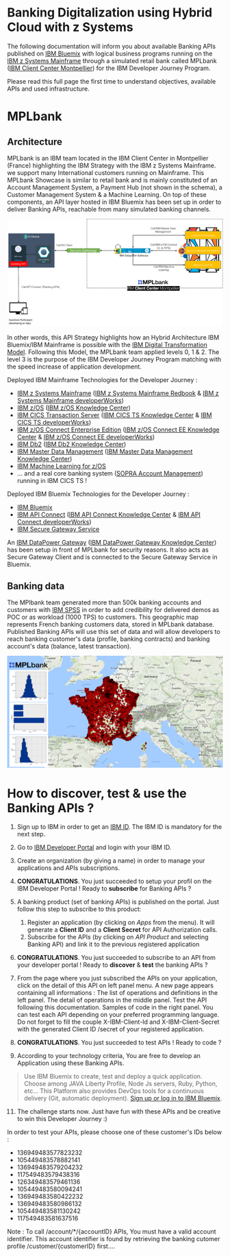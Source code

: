 # Banking Digitalization using Hybrid Cloud with z Systems

The following documentation will inform you about available Banking APIs published on [IBM Bluemix] with logical business programs running on the [IBM z Systems Mainframe] through a simulated retail bank called MPLbank ([IBM Client Center Montpellier]) for the IBM Developer Journey Program.

Please read this full page the first time to understand objectives, available APIs and used infrastructure.

# MPLbank

## Architecture

MPLbank is an IBM team located in the IBM Client Center in Montpellier (France) highlighting the IBM Strategy with the IBM z Systems Mainframe. we support many International customers running on Mainframe. This MPLbank Showcase is similar to retail bank and is mainly constituted of an Account Management System, a Payment Hub (not shown in the schema), a Customer Management System & a Machine Learning. On top of these components, an API layer hosted in IBM Bluemix has been set up in order to deliver Banking APIs, reachable from many simulated banking channels.

![alt text](images/architecture_new.png "Architecture")

In other words, this API Strategy highlights how an Hybrid Architecture IBM Bluemix/IBM Mainframe is possible with the [IBM Digital Transformation Model]. Following this Model, the MPLbank team applied levels 0, 1 & 2. The level 3 is the purpose of the IBM Developer Journey Program matching with the speed increase of application development.

Deployed IBM Mainframe Technologies for the Developer Journey :
* [IBM z Systems Mainframe] ([IBM z Systems Mainframe Redbook] & [IBM z Systems Mainframe developerWorks])
* [IBM z/OS] ([IBM z/OS Knowledge Center])
* [IBM CICS Transaction Server] ([IBM CICS TS Knowledge Center] & [IBM CICS TS developerWorks])
* [IBM z/OS Connect Enterprise Edition] ([IBM z/OS Connect EE Knowledge Center] & [IBM z/OS Connect EE developerWorks])
* [IBM Db2] ([IBM Db2 Knowledge Center])
* [IBM Master Data Management] ([IBM Master Data Management Knowledge Center])
* [IBM Machine Learning for z/OS]
* ... and a real core banking system ([SOPRA Account Management]) running in IBM CICS TS !

Deployed IBM Bluemix Technologies for the Developer Journey :
* [IBM Bluemix]
* [IBM API Connect] ([IBM API Connect Knowledge Center] & [IBM API Connect developerWorks])
* [IBM Secure Gateway Service]

An [IBM DataPower Gateway] ([IBM DataPower Gateway Knowledge Center]) has been setup in front of MPLbank for security reasons. It also acts as Secure Gateway Client and is connected to the Secure Gateway Service in Bluemix.

## Banking data

The MPlbank team generated more than 500k banking accounts and customers with [IBM SPSS] in order to add credibility for delivered demos as POC or as workload (1000 TPS) to customers. This geographic map represents French banking customers data, stored in MPLbank database. Published Banking APIs will use this set of data and will allow developers to reach banking customer's data (profile, banking contracts) and banking account's data (balance, latest transaction).

![alt text](images/mplbank-customer.png "Customer data")

# How to discover, test & use the Banking APIs ?


1.	Sign up to IBM in order to get an [IBM ID]. The IBM ID is mandatory for the next step.

2.	Go to [IBM Developer Portal] and login with your IBM ID.

3.	Create an organization (by giving a name) in order to manage your applications and APIs subscriptions.

4.	**CONGRATULATIONS**. You just succeeded to setup your profil on the IBM Developer Portal ! Ready to **subscribe** for Banking APIs ?

5.	A banking product (set of banking APIs) is published on the portal. Just follow this step to subscribe to this product: 
    1. Register an application (by clicking on *Apps* from the menu). It will generate a **Client ID** and a **Client Secret** for API Authorization calls.
    2. Subscribe for the APIs (by clicking on *API Product* and selecting Banking API) and link it to the previous registered application

7.	**CONGRATULATIONS**. You just succeeded to subscribe to an API from your developer portal ! Ready to **discover** & **test** the banking APIs ? 

8.	From the page where you just subscribed the APIs on your application, click on the detail of this API on left panel menu. A new page appears containing all informations :
    The list of operations and definitions in the left panel. 
    The detail of operations in the middle panel. Test the API following this documentation. 
    Samples of code in the right panel. You can test each API depending on your preferred programming language. Do not forget to fill the couple X-IBM-Client-Id and X-IBM-Client-Secret with the generated Client ID /secret of your registered application.

9.	**CONGRATULATIONS**. You just succeeded to test APIs ! Ready to code ?

10.	According to your technology criteria, You are free to develop an Application using these Banking APIs.
> Use IBM Bluemix to create, test and deploy a quick application. Choose among JAVA Liberty Profile, Node Js servers, Ruby, Python, etc... This Platform also provides DevOps tools for a continuous delivery (Git, automatic deployment). [Sign up or log in to IBM Bluemix].


11.	The challenge starts now. Just have fun with these APIs and be creative to win this Developer Journey :)






In order to test your APIs, please choose one of these customer's IDs below :

* 136949483577823232
* 105449483578882141
* 136949483579204232
* 117549483579438316
* 126349483579461136
* 105449483580094241
* 136949483580422232
* 136949483580986132
* 105449483581130242
* 117549483581637516

Note : To call /account/*/{accountID} APIs, You must have a valid account identifier. This account identifier is found by retrieving the banking cutomer profile /customer/{customerID} first....



[IBM Digital Transformation Model]: https://developer.ibm.com/mainframe/ibm-digital-transformation/

[IBM Bluemix]: https://www.ibm.com/us-en/marketplace/cloud-platform
[IBM z Systems Mainframe]: https://www-03.ibm.com/systems/z/
[IBM Client Center Montpellier]: https://www.ibm.com/ibm/clientcenter/montpellier/

[IBM z Systems Mainframe Redbook]: https://www.redbooks.ibm.com/redbooks.nsf/pages/z13?Open
[IBM z Systems Mainframe developerWorks]: https://developer.ibm.com/mainframe/

[IBM z/OS]: https://www-03.ibm.com/systems/z/os/zos/
[IBM z/OS Knowledge Center]: https://www.ibm.com/support/knowledgecenter/en/SSLTBW

[IBM CICS Transaction Server]: https://www-01.ibm.com/software/data/enterprise-application-servers/cics/
[IBM CICS TS Knowledge Center]: https://www.ibm.com/support/knowledgecenter/en/SSGMGV
[IBM CICS TS developerWorks]: https://developer.ibm.com/cics/

[IBM z/OS Connect Enterprise Edition]: https://www.ibm.com/ms-en/marketplace/connect-enterprise-edition
[IBM z/OS Connect EE Knowledge Center]: https://www.ibm.com/support/knowledgecenter/en/SS4SVW
[IBM z/OS Connect EE developerWorks]: https://developer.ibm.com/mainframe/products/zosconnect/

[IBM Db2]: https://www.ibm.com/analytics/us/en/technology/db2/?lnk=STW_US_SHP_A4_TL&lnk2=learn_DB2
[IBM Db2 Knowledge Center]: https://www.ibm.com/support/knowledgecenter/en/SSEPEK/db2z_prodhome.html

[IBM Master Data Management]: https://www.ibm.com/analytics/us/en/technology/master-data-management/
[IBM Master Data Management Knowledge Center]: https://www.ibm.com/support/knowledgecenter/en/SSWSR9

[IBM Machine Learning for z/OS]: https://www.ibm.com/ms-en/marketplace/machine-learning-for-zos
[IBM Machine Learning for z/OS Knowledge Center]: https://www.ibm.com/support/knowledgecenter/en/SS9PF4

[SOPRA Account Management]: https://www.soprabanking.com/our-offer/solutions/account-management-9

[IBM API Connect]: http://www-03.ibm.com/software/products/en/api-connect
[IBM API Connect Knowledge Center]: https://www.ibm.com/support/knowledgecenter/en/SSMNED 
[IBM API Connect developerWorks]: https://developer.ibm.com/apiconnect/

[IBM Secure Gateway Service]: https://console.bluemix.net/docs/services/SecureGateway/secure_gateway.html

[IBM DataPower Gateway]: http://www-03.ibm.com/software/products/en/datapower-gateway
[IBM DataPower Gateway Knowledge Center]: https://www.ibm.com/support/knowledgecenter/en/SS9H2Y 

[IBM SPSS]: https://www.ibm.com/analytics/us/en/technology/spss/

[IBM ID]: https://www.ibm.com/account/us-en/signup/register.html
[IBM Developer Portal]: https://www.ibm.com/account/us-en/signup/register.html

[Sign up or log in to IBM Bluemix]: https://console.bluemix.net/registration/?